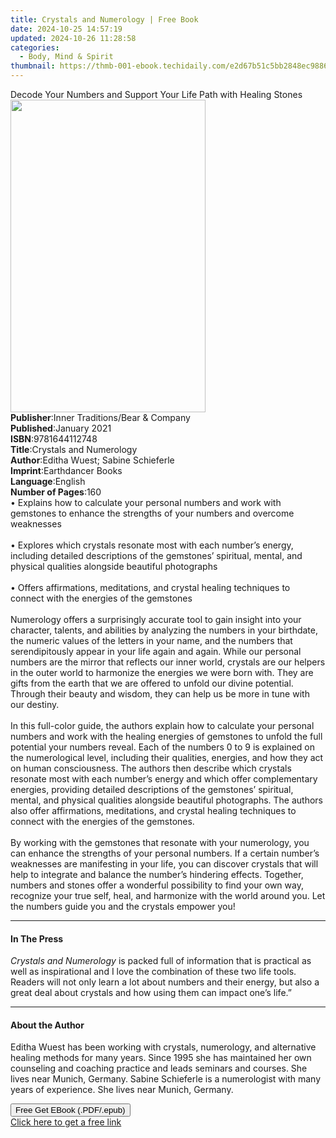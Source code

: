 ```yaml
---
title: Crystals and Numerology | Free Book
date: 2024-10-25 14:57:19
updated: 2024-10-26 11:28:58
categories:
  - Body, Mind & Spirit
thumbnail: https://thmb-001-ebook.techidaily.com/e2d67b51c5bb2848ec9886eec0f97c65a1c64be5ee7e949954622d27de01098d.jpg
---
```

<main id="book-container">
  <div class="flex flex-col">
    <div class="book-brief flex-1 py-6 px-4 sm:p-6 md:py-10 md:px-8">
      <!-- brief-->
      <div class="book-brief-main">
        Decode Your Numbers and Support Your Life Path with Healing Stones
      </div>
    </div>
    <div
      class="book-meta-info flex-1 grid gap-4 col-start-1 col-end-3 row-start-1 sm:mb-6 sm:grid-cols-4 lg:gap-6 lg:col-start-2 lg:row-end-6 lg:row-span-6 lg:mb-0"
    >
      <div
        class="book-meta-info-left place-content-center mt-4 p-4 text-sm leading-6 col-start-2 col-span-2 dark:text-slate-400"
      >
        <img
          class="w-full h-500 object-cover rounded-lg sm:h-255 sm:col-span-2 lg:col-span-full"
          src="https://img-001-ebook.techidaily.com/bac516b87d4be44567a5368743069588fa34b6b8b17678b492c3e5dfd0743a46.jpg"
          alt=""
          width="312"
          height="500"
        />
      </div>
      <div
        class="book-meta-info-right mt-2 col-start-1 row-start-2 col-span-3 self-center"
      >
        <!-- meta data  -->
        <div class="flex flex-col px-4 md:px-8">
          <div class="flex-1">
            <strong>Publisher</strong>:<span class="px-2"
              >Inner Traditions/Bear &amp; Company</span
            >
          </div>
          <div class="flex-1">
            <strong>Published</strong>:<span class="px-2">January 2021</span>
          </div>
          <div class="flex-1">
            <strong>ISBN</strong>:<span class="px-2">9781644112748</span>
          </div>
          <div class="flex-1">
            <strong>Title</strong>:<span class="px-2"
              >Crystals and Numerology</span
            >
          </div>
          <div class="flex-1">
            <strong>Author</strong>:<span class="px-2"
              >Editha Wuest; Sabine Schieferle</span
            >
          </div>
          <div class="flex-1">
            <strong>Imprint</strong>:<span class="px-2">Earthdancer Books</span>
          </div>
          <div class="flex-1">
            <strong>Language</strong>:<span class="px-2">English</span>
          </div>
          <div class="flex-1">
            <strong>Number of Pages</strong>:<span class="px-2">160</span>
          </div>
        </div>
      </div>
    </div>
    <div class="book-description flex-1 py-6 px-4 sm:p-6 md:py-10 md:px-8">
      <div class="book-description-main">
        <div accordion-content="" id="description">
          • Explains how to calculate your personal numbers and work with
          gemstones to enhance the strengths of your numbers and overcome
          weaknesses <br /><br />• Explores which crystals resonate most with
          each number’s energy, including detailed descriptions of the
          gemstones’ spiritual, mental, and physical qualities alongside
          beautiful photographs <br /><br />• Offers affirmations, meditations,
          and crystal healing techniques to connect with the energies of the
          gemstones <br /><br />Numerology offers a surprisingly accurate tool
          to gain insight into your character, talents, and abilities by
          analyzing the numbers in your birthdate, the numeric values of the
          letters in your name, and the numbers that serendipitously appear in
          your life again and again. While our personal numbers are the mirror
          that reflects our inner world, crystals are our helpers in the outer
          world to harmonize the energies we were born with. They are gifts from
          the earth that we are offered to unfold our divine potential. Through
          their beauty and wisdom, they can help us be more in tune with our
          destiny. <br /><br />In this full-color guide, the authors explain how
          to calculate your personal numbers and work with the healing energies
          of gemstones to unfold the full potential your numbers reveal. Each of
          the numbers 0 to 9 is explained on the numerological level, including
          their qualities, energies, and how they act on human consciousness.
          The authors then describe which crystals resonate most with each
          number’s energy and which offer complementary energies, providing
          detailed descriptions of the gemstones’ spiritual, mental, and
          physical qualities alongside beautiful photographs. The authors also
          offer affirmations, meditations, and crystal healing techniques to
          connect with the energies of the gemstones. <br /><br />By working
          with the gemstones that resonate with your numerology, you can enhance
          the strengths of your personal numbers. If a certain number’s
          weaknesses are manifesting in your life, you can discover crystals
          that will help to integrate and balance the number’s hindering
          effects. Together, numbers and stones offer a wonderful possibility to
          find your own way, recognize your true self, heal, and harmonize with
          the world around you. Let the numbers guide you and the crystals
          empower you!
        </div>
        <div class="accordion-fader"></div>
      </div>
    </div>
    <div class="book-excerpts flex-1 py-6 px-4 sm:p-6 md:py-10 md:px-8">
      <!-- excerpts-->
      <div class="book-excerpts-main">
        <hr />
        <h4 class="placeholder placeholder-heading">
          <span>In The Press</span>
        </h4>
        <p>
          <i>Crystals and Numerology</i> is packed full of information that is
          practical as well as inspirational and I love the combination of these
          two life tools. Readers will not only learn a lot about numbers and
          their energy, but also a great deal about crystals and how using them
          can impact one’s life.”
        </p>
      </div>
    </div>
    <div class="book-about-author flex-1 py-6 px-4 sm:p-6 md:py-10 md:px-8">
      <!-- about author-->
      <div class="book-main-author-main">
        <hr />
        <h4 class="placeholder placeholder-heading">
          <span>About the Author</span>
        </h4>
        <p>
          Editha Wuest has been working with crystals, numerology, and
          alternative healing methods for many years. Since 1995 she has
          maintained her own counseling and coaching practice and leads seminars
          and courses. She lives near Munich, Germany. Sabine Schieferle is a
          numerologist with many years of experience. She lives near Munich,
          Germany.
        </p>
      </div>
    </div>
    <div class="book-free-get flex-1 py-6 px-4 sm:p-6 md:py-10 md:px-8">
      <button
        id="btn-free-get"
        class="bg-blue-500 hover:bg-blue-700 text-white font-bold py-2 px-4 rounded"
      >
        Free Get EBook (.PDF/.epub)
      </button>
      <div id="countdown-display" class="px-2 text-lg mt-2"></div>
      <a
        id="free-link"
        class="hidden bg-blue-500 hover:bg-blue-700 text-white font-bold py-2 px-4 rounded"
        href="https://www.ebooks.com/en-us/book/210133189/crystals-and-numerology/editha-wuest/"
        target="_blank"
        >Click here to get a free link</a
      >
    </div>
    <script>
      let countdownTime = 0;
      let countdownInterval = null;
      document
        .getElementById('btn-free-get')
        .addEventListener('click', startCountdown);
      function startCountdown() {
        countdownTime = new Date().getTime() + 60000 * 3;
        countdownInterval = setInterval(updateCountdown, 1000);
        document.getElementById('btn-free-get').disabled = true;
        document
          .getElementById('btn-free-get')
          .classList.add('bg-gray-500', 'cursor-not-allowed');
      }
      function updateCountdown() {
        let currentTime = new Date().getTime();
        let timeLeft = countdownTime - currentTime;
        let secondsLeft = Math.floor(timeLeft / 1000);
        document.getElementById('countdown-display').innerHTML =
          `Remaining time: ${secondsLeft} seconds.`;
        if (secondsLeft <= 0) {
          clearInterval(countdownInterval);
          document.getElementById('btn-free-get').classList.add('hidden');
          document.getElementById('free-link').classList.remove('hidden');
          document.getElementById('countdown-display').innerHTML = '';
        }
      }
    </script>
  </div>
</main>

